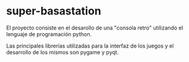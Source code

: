 # super-basastation

El proyecto consiste en el desarollo de una "consola retro" utilizando el lenguaje de programación python.

Las principales librerías utilizadas para la interfaz de los juegos y el desarrollo de los mismos son pygame y pyqt.
